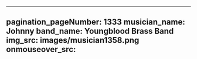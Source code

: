 ------
pagination_pageNumber: 1333
musician_name: Johnny
band_name: Youngblood Brass Band
img_src: images/musician1358.png
onmouseover_src: 
------